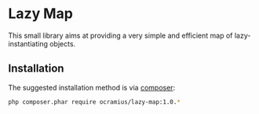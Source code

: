 # Lazy Map

This small library aims at providing a very simple and efficient map of lazy-instantiating objects.

## Installation

The suggested installation method is via [composer](https://getcomposer.org/):

```sh
php composer.phar require ocramius/lazy-map:1.0.*
```